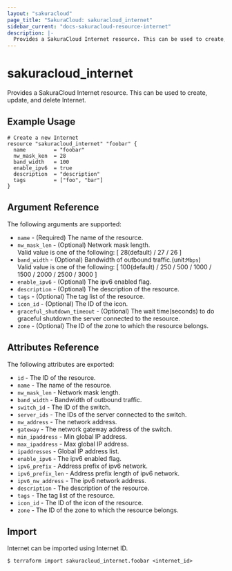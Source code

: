 ```yaml
---
layout: "sakuracloud"
page_title: "SakuraCloud: sakuracloud_internet"
sidebar_current: "docs-sakuracloud-resource-internet"
description: |-
  Provides a SakuraCloud Internet resource. This can be used to create, update, and delete Internet.
---
```


# sakuracloud\_internet

Provides a SakuraCloud Internet resource. This can be used to create, update, and delete Internet.

## Example Usage

```hcl
# Create a new Internet
resource "sakuracloud_internet" "foobar" {
  name         = "foobar"
  nw_mask_ken  = 28
  band_width   = 100 
  enable_ipv6  = true
  description  = "description"
  tags         = ["foo", "bar"]
}
```

## Argument Reference

The following arguments are supported:

* `name` - (Required) The name of the resource.
* `nw_mask_len` - (Optional) Network mask length.  
Valid value is one of the following: [ 28(default) / 27 / 26 ]
* `band_width` - (Optional) Bandwidth of outbound traffic.(unit:`Mbps`)  
Valid value is one of the following: [ 100(default) / 250 / 500 / 1000 / 1500 / 2000 / 2500 / 3000 ]
* `enable_ipv6` - (Optional) The ipv6 enabled flag.
* `description` - (Optional) The description of the resource.
* `tags` - (Optional) The tag list of the resource.
* `icon_id` - (Optional) The ID of the icon.
* `graceful_shutdown_timeout` - (Optional) The wait time(seconds) to do graceful shutdown the server connected to the resource.
* `zone` - (Optional) The ID of the zone to which the resource belongs.

## Attributes Reference

The following attributes are exported:

* `id` - The ID of the resource.
* `name` - The name of the resource.
* `nw_mask_len` - Network mask length.
* `band_width` - Bandwidth of outbound traffic.
* `switch_id` - The ID of the switch.
* `server_ids` - The IDs of the server connected to the switch.
* `nw_address` - The network address.
* `gateway` - The network gateway address of the switch.
* `min_ipaddress` - Min global IP address.
* `max_ipaddress` - Max global IP address.
* `ipaddresses` - Global IP address list.
* `enable_ipv6` - The ipv6 enabled flag.
* `ipv6_prefix` - Address prefix of ipv6 network.
* `ipv6_prefix_len` - Address prefix length of ipv6 network.
* `ipv6_nw_address` - The ipv6 network address.
* `description` - The description of the resource.
* `tags` - The tag list of the resource.
* `icon_id` - The ID of the icon of the resource.
* `zone` - The ID of the zone to which the resource belongs.

## Import

Internet can be imported using Internet ID.

```
$ terraform import sakuracloud_internet.foobar <internet_id>
```
